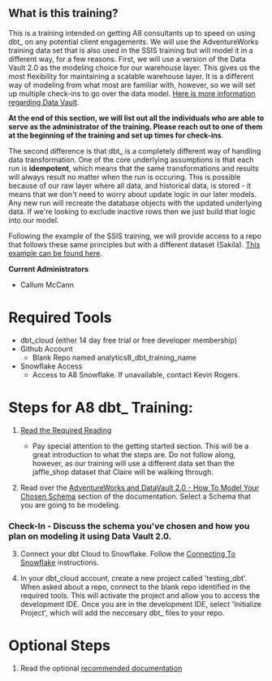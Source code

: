 ## What is this training?
This is a training intended on getting A8 consultants up to speed on using dbt_ on any potential client engagements. We will use the AdventureWorks training data set that is also used in the SSIS training but will model it in a different way, for a few reasons. First, we will use a version of the Data Vault 2.0 as the modeling choice for our warehouse layer. This gives us the most flexibility for maintaining a scalable warehouse layer. It is a different way of modeling from what most are familiar with, however, so we will set up multiple check-ins to go over the data model. [Here is more information regarding Data Vault](). 

**At the end of this section, we will list out all the individuals who are able to serve as the administrator of the training. Please reach out to one of them at the beginning of the training and set up times for check-ins**. 

The second difference is that dbt_ is a completely different way of handling data transformation. One of the core underlying assumptions is that each run is **idempotent**, which means that the same transformations and results will always result no matter when the run is occuring. This is possible because of our raw layer where all data, and historical data, is stored - it means that we don't need to worry about update logic in our later models. Any new run will recreate the database objects with the updated underlying data. If we're looking to exclude inactive rows then we just build that logic into our model.

Following the example of the SSIS training, we will provide access to a repo that follows these same principles but with a different dataset (Sakila). [This example can be found here](https://github.com/cmccann020/dbt_sakila_datavault).

**Current Administrators**
 - Callum McCann

# Required Tools 
 - dbt_cloud (either 14 day free trial or free developer membership)
 - Github Account 
    - Blank Repo named analytics8_dbt_training_name
- Snowflake Access
    - Access to A8 Snowflake. If unavailable, contact Kevin Rogers.

# Steps for A8 dbt_ Training:
1. [Read the Required Reading](Required_Reading.md)
    - Pay special attention to the getting started section. This will be a great introduction to what the steps are. Do not follow along, however, as our training will use a different data set than the jaffle_shop dataset that Claire will be walking through.
    
2. Read over the [AdventureWorks and DataVault 2.0 - How To Model Your Chosen Schema]() section of the documentation. Select a Schema that you are going to be modeling.

 ### **Check-In - Discuss the schema you've chosen and how you plan on modeling it using Data Vault 2.0.**

3. Connect your dbt Cloud to Snowflake. Follow the [Connecting To Snowflake](Connecting_To_Snowflake.md) instructions.

4. In your dbt_cloud account, create a new project called 'testing_dbt'. When asked about a repo, connect to the blank repo identified in the required tools. This will activate the project and allow you to access the development IDE. Once you are in the development IDE, select 'Initialize Project', which will add the neccesary dbt_ files to your repo.

# Optional Steps
1. Read the optional [recommended documentation](Optional_Reading.md)
